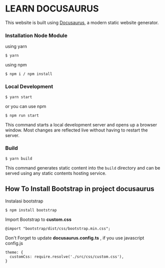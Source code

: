 # LEARN DOCUSAURUS

This website is built using [Docusaurus](https://docusaurus.io/), a modern static website generator.

### Installation Node Module

using yarn
```
$ yarn
```

using npm
```
$ npm i / npm install
```

### Local Development

```
$ yarn start
```

or you can use npm

```
$ npm run start
```

This command starts a local development server and opens up a browser window. Most changes are reflected live without having to restart the server.

### Build

```
$ yarn build
```

This command generates static content into the `build` directory and can be served using any static contents hosting service.


## How To Install Bootstrap in project docusaurus

Instalasi bootstrap
```
$ npm install bootstrap
```

Import Bootstrap to <strong>custom.css</strong>
```
@import "bootstrap/dist/css/bootstrap.min.css";
```

Don't Forget to update <strong>docusaurus.config.ts</strong> ,  if you use javascript config.js
```
theme: {
  customCss: require.resolve('./src/css/custom.css'),
}
```

